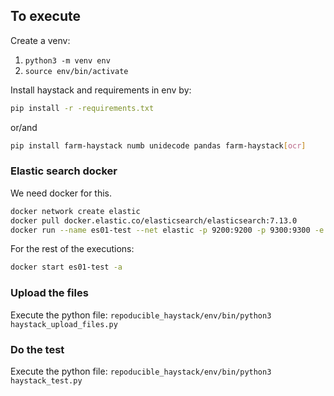 ## To execute

Create a venv:
1. `python3 -m venv env`
2. `source env/bin/activate`

Install haystack and requirements in env by:

```bash
pip install -r -requirements.txt
```

or/and

```bash
pip install farm-haystack numb unidecode pandas farm-haystack[ocr]
```

### Elastic search docker

We need docker for this.

```bash
docker network create elastic
docker pull docker.elastic.co/elasticsearch/elasticsearch:7.13.0
docker run --name es01-test --net elastic -p 9200:9200 -p 9300:9300 -e "discovery.type=single-node" docker.elastic.co/elasticsearch/elasticsearch:7.13.0
```

For the rest of the executions:

```bash
docker start es01-test -a
```

### Upload the files

Execute the python file:
`repoducible_haystack/env/bin/python3 haystack_upload_files.py`

### Do the test

Execute the python file:
`repoducible_haystack/env/bin/python3 haystack_test.py`
